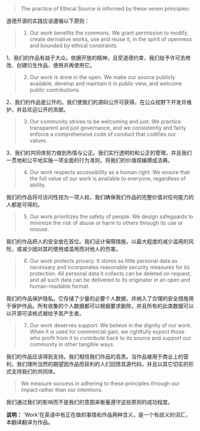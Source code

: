 > The practice of Ethical Source is informed by these seven principles:

道德开源的实践应该遵循以下原则：
 
> 1. Our work benefits the commons. We grant permission to modify, create derivative works, use and reuse it, in the spirit of openness and bounded by ethical constraints.

1、我们的作品有益于大众。依据开放的精神，且受道德约束，我们给予许可去修改、创建衍生作品、使用并再使用它。
 
> 2. Our work is done in the open. We make our source publicly available, develop and maintain it in public view, and welcome public contributions.

2、我们的作品是公开的。我们使我们的源码公开可获得，在公众视野下开发并维护，并且欢迎公开的贡献。
 
> 3. Our community strives to be welcoming and just. We practice transparent and just governance, and we consistently and fairly enforce a comprehensive code of conduct that codifies our values.

3、我们的共同体努力做到热情与公正。我们实行透明的和公正的管理，并且我们一贯地和公平地实施一项全面的行为准则，将我们的价值观编撰成法典。
 
> 4. Our work respects accessibility as a human right. We ensure that the full value of our work is available to everyone, regardless of ability.

我们的作品将可访问性视为一项人权，我们确保我们作品的完整价值对任何能力的人都是可得的。
 
> 5. Our work prioritizes the safety of people. We design safeguards to minimize the risk of abuse or harm to others through its use or misuse.

我们的作品把人的安全放在首位。我们设计保障措施，以最大程度的减少滥用的风险，或减少因对其的使用或滥用而对他人的伤害。
 
> 6. Our work protects privacy. It stores as little personal data as necessary and incorporates reasonable security measures for its protection. All personal data it collects can be deleted on request, and all such data can be delivered to its originator in an open and human-readable format.

我们的作品保护隐私。它存储了少量的必要个人数据，并纳入了合理的安全措施用于保护作品。所有收集的个人数据都可以根据要求删除，并且所有的此类数据可以以开源可读格式被给予其产生者。
 
> 7. Our work deserves support. We believe in the dignity of our work. When it is used for commercial gain, we rightfully expect those who profit from it to contribute back to its source and support our community in other tangible ways.

我们的作品应该得到支持。我们相信我们作品的高贵。当作品被用于商业上的营利，我们理所当然的期望因作品而获利的人们回馈其源代码，并且以其它切实的形式支持我们的共同体。
 
> We measure success in adhering to these principles through our impact rather than our intentions.

我们通过我们的影响而不是我们的意图来衡量遵守这些原则的成功程度。
 
**说明：**
'Work'在英语中有正在做的事情和作品两种含义，是一个有歧义的词汇，本翻译翻译为作品。
